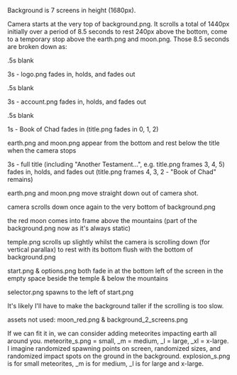 Background is 7 screens in height (1680px).

Camera starts at the very top of background.png. It scrolls a total of 1440px initially over a period of 8.5 seconds to rest 240px above the bottom, come to a temporary stop above the earth.png and moon.png. Those 8.5 seconds are broken down as:

.5s blank

3s - logo.png fades in, holds, and fades out

.5s blank

3s - account.png fades in, holds, and fades out

.5s blank

1s - Book of Chad fades in (title.png fades in 0, 1, 2)

earth.png and moon.png appear from the bottom and rest below the title when the camera stops

3s - full title (including "Another Testament...", e.g. title.png frames 3, 4, 5) fades in, holds, and fades out (title.png frames 4, 3, 2 - "Book of Chad" remains)

earth.png and moon.png move straight down out of camera shot.

camera scrolls down once again to the very bottom of background.png

the red moon comes into frame above the mountains (part of the background.png now as it's always static)

temple.png scrolls up slightly whilst the camera is scrolling down (for vertical parallax) to rest with its bottom flush with the bottom of background.png

start.png & options.png both fade in at the bottom left of the screen in the empty space beside the temple & below the mountains

selector.png spawns to the left of start.png

It's likely I'll have to make the background taller if the scrolling is too slow.

assets not used: moon_red.png & background_2_screens.png

If we can fit it in, we can consider adding meteorites impacting earth all around you. meteorite_s.png = small, _m = medium, _l = large, _xl = x-large. I imagine randomized spawning points on screen, randomized sizes, and randomized impact spots on the ground in the background. explosion_s.png is for small meteorites, _m is for medium, _l is for large and x-large.

